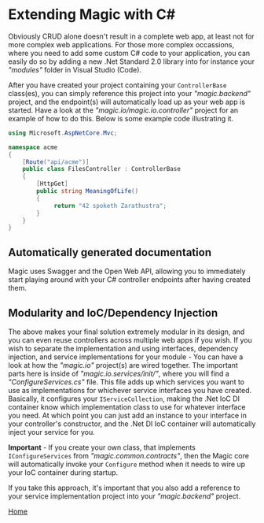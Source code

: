 # Extending Magic with C#

Obviously CRUD alone doesn't result in a complete web app, at least not for more complex
web applications. For those more complex occassions, where you need to add some custom C# code
to your application, you can easily do so by adding a new .Net Standard 2.0 library
into for instance your _"modules"_ folder in Visual Studio (Code).

After you have created your project containing your `ControllerBase` class(es), you
can simply reference this project into your _"magic.backend"_ project, and the endpoint(s)
will automatically load up as your web app is started. Have a look at the _"magic.io/magic.io.controller"_
project for an example of how to do this. Below is some example code illustrating it.

```csharp
using Microsoft.AspNetCore.Mvc;

namespace acme
{
    [Route("api/acme")]
    public class FilesController : ControllerBase
    {
        [HttpGet]
        public string MeaningOfLife()
        {
             return "42 spoketh Zarathustra";
        }
    }
}
```

## Automatically generated documentation

Magic uses Swagger and the Open Web API, allowing you to immediately start playing around
with your C# controller endpoints after having created them.

## Modularity and IoC/Dependency Injection

The above makes your final solution extremely modular in its design, and you can even reuse
controllers across multiple web apps if you wish. If you wish to separate the implementation
and using interfaces, dependency injection, and service implementations for your module -
You can have a look at how the _"magic.io"_ project(s) are wired together. The important
parts here is inside of _"magic.io.services/init/"_, where you will find a _"ConfigureServices.cs"_
file. This file adds up which services you want to use as implementations for whichever
service interfaces you have created. Basically, it configures your `IServiceCollection`,
making the .Net IoC DI container know which implementation class to use for whatever
interface you need. At which point you can just add an instance to your interface
in your controller's constructor, and the .Net DI IoC container will automatically
inject your service for you.

**Important** - If you create your own class, that implements `IConfigureServices`
from _"magic.common.contracts"_, then the Magic core will automatically invoke your
`Configure` method when it needs to wire up your IoC container during startup.

If you take this approach, it's important that you also add a reference to your service
implementation project into your _"magic.backend"_ project.

[Home](/)
